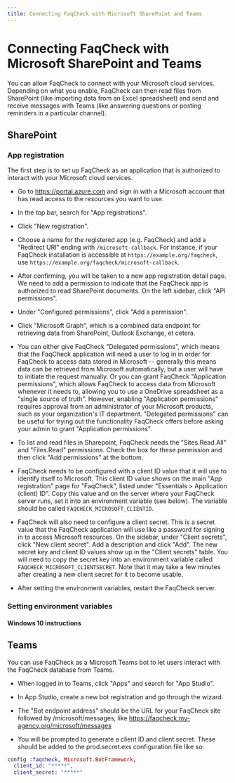 ```yaml
---
title: Connecting FaqCheck with Microsoft SharePoint and Teams
---
```


# Connecting FaqCheck with Microsoft SharePoint and Teams

You can allow FaqCheck to connect with your Microsoft cloud services. Depending on what you enable, FaqCheck can then read files from SharePoint (like importing data from an Excel spreadsheet) and send and receive messages with Teams (like answering questions or posting reminders in a particular channel).

## SharePoint

### App registration

The first step is to set up FaqCheck as an application that is authorized to interact with your Microsoft cloud services.

- Go to https://portal.azure.com and sign in with a Microsoft account that has read access to the resources you want to use.

- In the top bar, search for "App registrations".

- Click "New registration".

- Choose a name for the registered app (e.g. FaqCheck) and add a "Redirect URI" ending with `/microsoft-callback`. For instance, if your FaqCheck installation is accessible at `https://example.org/faqcheck`, use `https://example.org/faqcheck/microsoft-callback`.

- After confirming, you will be taken to a new app registration detail page. We need to add a permission to indicate that the FaqCheck app is authorized to read SharePoint documents. On the left sidebar, click "API permissions".

- Under "Configured permissions", click "Add a permission".

- Click "Microsoft Graph", which is a combined data endpoint for retrieving data from SharePoint, Outlook Exchange, et cetera.

- You can either give FaqCheck "Delegated permissions", which means that the FaqCheck application will need a user to log in in order for FaqCheck to access data stored in Microsoft -- generally this means data can be retrieved from Microsoft automatically, but a user will have to initiate the request manually. Or you can grant FaqCheck "Application permissions", which allows FaqCheck to access data from Microsoft whenever it needs to, allowing you to use a OneDrive spreadsheet as a "single source of truth". However, enabling "Application permissions" requires approval from an administrator of your Microsoft products, such as your organization's IT department. "Delegated permissions" can be useful for trying out the functionality FaqCheck offers before asking your admin to grant "Application permissions".

- To list and read files in Sharepoint, FaqCheck needs the "Sites.Read.All" and "Files.Read" permissions. Check the box for these permission and then click "Add permissions" at the bottom.

- FaqCheck needs to be configured with a client ID value that it will use to identify itself to Microsoft. This client ID value shows on the main "App registration" page for "FaqCheck", listed under "Essentials > Application (client) ID". Copy this value and on the server where your FaqCheck server runs, set it into an environment variable (see below). The variable should be called `FAQCHECK_MICROSOFT_CLIENTID`.

- FaqCheck will also need to configure a client secret. This is a secret value that the FaqCheck application will use like a password for signing in to access Microsoft resources. On the sidebar, under "Client secrets", click "New client secret". Add a description and click "Add". The new secret key and client ID values show up in the "Client secrets" table. You will need to copy the secret key into an environment variable called `FAQCHECK_MICROSOFT_CLIENTSECRET`. Note that it may take a few minutes after creating a new client secret for it to become usable.

- After setting the environment variables, restart the FaqCheck server.


### Setting environment variables


#### Windows 10 instructions

## Teams

You can use FaqCheck as a Microsoft Teams bot to let users interact with the FaqCheck database from Teams.

- When logged in to Teams, click "Apps" and search for "App Studio".

- In App Studio, create a new bot registration and go through the wizard.

- The "Bot endpoint address" should be the URL for your FaqCheck site followed by /microsoft/messages, like https://faqcheck.my-agency.org/microsoft/messages

- You will be prompted to generate a client ID and client secret. These should be added to the prod.secret.exs configuration file like so:

```elixir
config :faqcheck, Microsoft.BotFramework,
  client_id: "*****",
  client_secret: "*****"
```
